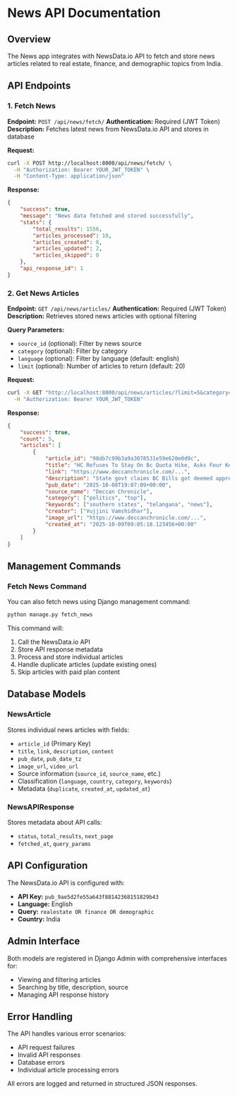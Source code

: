 # News API Documentation

## Overview
The News app integrates with NewsData.io API to fetch and store news articles related to real estate, finance, and demographic topics from India.

## API Endpoints

### 1. Fetch News
**Endpoint:** `POST /api/news/fetch/`
**Authentication:** Required (JWT Token)
**Description:** Fetches latest news from NewsData.io API and stores in database

**Request:**
```bash
curl -X POST http://localhost:8000/api/news/fetch/ \
  -H "Authorization: Bearer YOUR_JWT_TOKEN" \
  -H "Content-Type: application/json"
```

**Response:**
```json
{
    "success": true,
    "message": "News data fetched and stored successfully",
    "stats": {
        "total_results": 1556,
        "articles_processed": 10,
        "articles_created": 8,
        "articles_updated": 2,
        "articles_skipped": 0
    },
    "api_response_id": 1
}
```

### 2. Get News Articles
**Endpoint:** `GET /api/news/articles/`
**Authentication:** Required (JWT Token)
**Description:** Retrieves stored news articles with optional filtering

**Query Parameters:**
- `source_id` (optional): Filter by news source
- `category` (optional): Filter by category
- `language` (optional): Filter by language (default: english)
- `limit` (optional): Number of articles to return (default: 20)

**Request:**
```bash
curl -X GET "http://localhost:8000/api/news/articles/?limit=5&category=business" \
  -H "Authorization: Bearer YOUR_JWT_TOKEN"
```

**Response:**
```json
{
    "success": true,
    "count": 5,
    "articles": [
        {
            "article_id": "98db7c99b3a9a3078531e59e620e0d9c",
            "title": "HC Refuses To Stay On Bc Quota Hike, Asks Four Key Questions For State",
            "link": "https://www.deccanchronicle.com/...",
            "description": "State govt claims BC Bills got deemed approved...",
            "pub_date": "2025-10-08T19:07:09+00:00",
            "source_name": "Deccan Chronicle",
            "category": ["politics", "top"],
            "keywords": ["southern states", "telangana", "news"],
            "creator": ["Vujjini Vamshidhar"],
            "image_url": "https://www.deccanchronicle.com/...",
            "created_at": "2025-10-09T09:05:18.123456+00:00"
        }
    ]
}
```

## Management Commands

### Fetch News Command
You can also fetch news using Django management command:

```bash
python manage.py fetch_news
```

This command will:
1. Call the NewsData.io API
2. Store API response metadata
3. Process and store individual articles
4. Handle duplicate articles (update existing ones)
5. Skip articles with paid plan content

## Database Models

### NewsArticle
Stores individual news articles with fields:
- `article_id` (Primary Key)
- `title`, `link`, `description`, `content`
- `pub_date`, `pub_date_tz`
- `image_url`, `video_url`
- Source information (`source_id`, `source_name`, etc.)
- Classification (`language`, `country`, `category`, `keywords`)
- Metadata (`duplicate`, `created_at`, `updated_at`)

### NewsAPIResponse
Stores metadata about API calls:
- `status`, `total_results`, `next_page`
- `fetched_at`, `query_params`

## API Configuration

The NewsData.io API is configured with:
- **API Key:** `pub_9ae5d2fe55a643f88142368151829b43`
- **Language:** English
- **Query:** `realestate OR finance OR demographic`
- **Country:** India

## Admin Interface

Both models are registered in Django Admin with comprehensive interfaces for:
- Viewing and filtering articles
- Searching by title, description, source
- Managing API response history

## Error Handling

The API handles various error scenarios:
- API request failures
- Invalid API responses
- Database errors
- Individual article processing errors

All errors are logged and returned in structured JSON responses.
